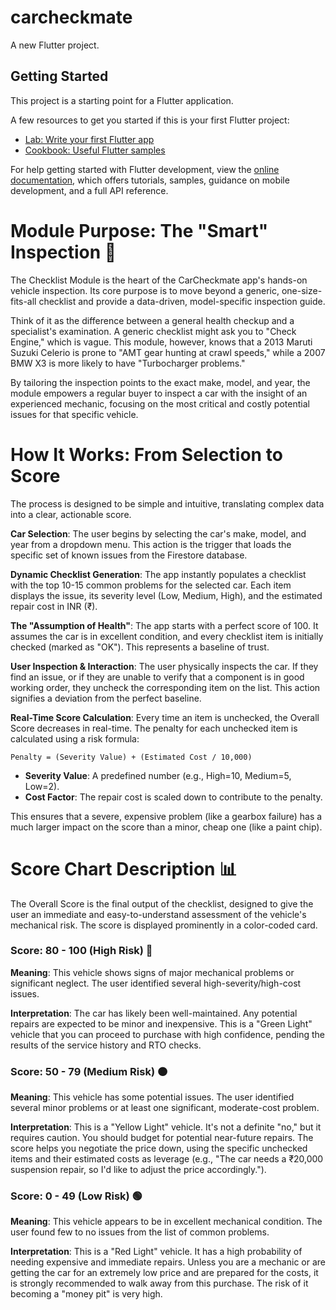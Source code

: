 # carcheckmate

A new Flutter project.

## Getting Started

This project is a starting point for a Flutter application.

A few resources to get you started if this is your first Flutter project:

- [Lab: Write your first Flutter app](https://docs.flutter.dev/get-started/codelab)
- [Cookbook: Useful Flutter samples](https://docs.flutter.dev/cookbook)

For help getting started with Flutter development, view the
[online documentation](https://docs.flutter.dev/), which offers tutorials,
samples, guidance on mobile development, and a full API reference.

# Module Purpose: The "Smart" Inspection 🧐
The Checklist Module is the heart of the CarCheckmate app's hands-on vehicle inspection. Its core purpose is to move beyond a generic, one-size-fits-all checklist and provide a data-driven, model-specific inspection guide.

Think of it as the difference between a general health checkup and a specialist's examination. A generic checklist might ask you to "Check Engine," which is vague. This module, however, knows that a 2013 Maruti Suzuki Celerio is prone to "AMT gear hunting at crawl speeds," while a 2007 BMW X3 is more likely to have "Turbocharger problems."

By tailoring the inspection points to the exact make, model, and year, the module empowers a regular buyer to inspect a car with the insight of an experienced mechanic, focusing on the most critical and costly potential issues for that specific vehicle.

# How It Works: From Selection to Score
The process is designed to be simple and intuitive, translating complex data into a clear, actionable score.

**Car Selection**: The user begins by selecting the car's make, model, and year from a dropdown menu. This action is the trigger that loads the specific set of known issues from the Firestore database.

**Dynamic Checklist Generation**: The app instantly populates a checklist with the top 10-15 common problems for the selected car. Each item displays the issue, its severity level (Low, Medium, High), and the estimated repair cost in INR (₹).

**The "Assumption of Health"**: The app starts with a perfect score of 100. It assumes the car is in excellent condition, and every checklist item is initially checked (marked as "OK"). This represents a baseline of trust.

**User Inspection & Interaction**: The user physically inspects the car. If they find an issue, or if they are unable to verify that a component is in good working order, they uncheck the corresponding item on the list. This action signifies a deviation from the perfect baseline.

**Real-Time Score Calculation**: Every time an item is unchecked, the Overall Score decreases in real-time. The penalty for each unchecked item is calculated using a risk formula:

`Penalty = (Severity Value) + (Estimated Cost / 10,000)`

- **Severity Value**: A predefined number (e.g., High=10, Medium=5, Low=2).
- **Cost Factor**: The repair cost is scaled down to contribute to the penalty.

This ensures that a severe, expensive problem (like a gearbox failure) has a much larger impact on the score than a minor, cheap one (like a paint chip).

# Score Chart Description 📊
The Overall Score is the final output of the checklist, designed to give the user an immediate and easy-to-understand assessment of the vehicle's mechanical risk. The score is displayed prominently in a color-coded card.

### Score: 80 - 100 (High Risk) 🔴
**Meaning**: This vehicle shows signs of major mechanical problems or significant neglect. The user identified several high-severity/high-cost issues.

**Interpretation**: The car has likely been well-maintained. Any potential repairs are expected to be minor and inexpensive. This is a "Green Light" vehicle that you can proceed to purchase with high confidence, pending the results of the service history and RTO checks.

### Score: 50 - 79 (Medium Risk) 🟠
**Meaning**: This vehicle has some potential issues. The user identified several minor problems or at least one significant, moderate-cost problem.

**Interpretation**: This is a "Yellow Light" vehicle. It's not a definite "no," but it requires caution. You should budget for potential near-future repairs. The score helps you negotiate the price down, using the specific unchecked items and their estimated costs as leverage (e.g., "The car needs a ₹20,000 suspension repair, so I'd like to adjust the price accordingly.").

### Score: 0 - 49 (Low Risk) 🟢
**Meaning**: This vehicle appears to be in excellent mechanical condition. The user found few to no issues from the list of common problems.

**Interpretation**: This is a "Red Light" vehicle. It has a high probability of needing expensive and immediate repairs. Unless you are a mechanic or are getting the car for an extremely low price and are prepared for the costs, it is strongly recommended to walk away from this purchase. The risk of it becoming a "money pit" is very high.
